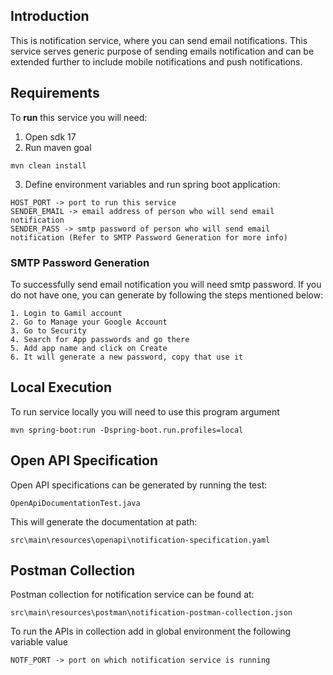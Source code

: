 ## Introduction ##
This is notification service, where you can send email notifications. This service serves generic purpose of sending
emails notification and can be extended further to include mobile notifications and push notifications.

## Requirements ##
To **run** this service you will need:
1. Open sdk 17
2. Run maven goal

`mvn clean install`

3. Define environment variables and run spring boot application:
```
HOST_PORT -> port to run this service
SENDER_EMAIL -> email address of person who will send email notification
SENDER_PASS -> smtp password of person who will send email notification (Refer to SMTP Password Generation for more info) 
```

### SMTP Password Generation ###
To successfully send email notification you will need smtp password. If you do not have one, you can generate by 
following the steps mentioned below:
```
1. Login to Gamil account
2. Go to Manage your Google Account
3. Go to Security
4. Search for App passwords and go there
5. Add app name and click on Create
6. It will generate a new password, copy that use it
```

## Local Execution ##
To run service locally you will need to use this program argument

`mvn spring-boot:run -Dspring-boot.run.profiles=local`

## Open API Specification ##
Open API specifications can be generated by running the test:
```
OpenApiDocumentationTest.java
```
This will generate the documentation at path:
```
src\main\resources\openapi\notification-specification.yaml
```

## Postman Collection ##
Postman collection for notification service can be found at:
```
src\main\resources\postman\notification-postman-collection.json
```
To run the APIs in collection add in global environment the following variable value
```
NOTF_PORT -> port on which notification service is running
```
